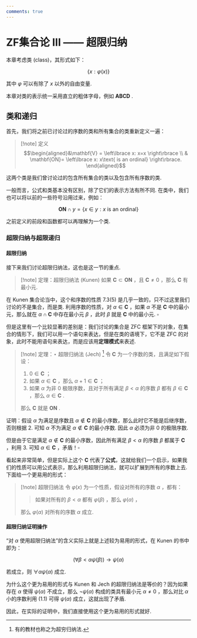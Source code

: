 ```yaml
---
comments: true
---
```


# ZF集合论 III —— 超限归纳
 本章考虑类 (class)，其形式如下：

$$
\left\lbrace x: \varphi(x) \right\rbrace
$$

其中 $\varphi$ 可以有除了 $x$ 以外的自由变量. 

本章对类的表示统一采用直立的粗体字母，例如 $\mathbf{ABCD}$ .
## 类和递归
首先，我们将之前已讨论过的序数的类和所有集合的类重新定义一遍：

>[!note] 定义
> $$\begin{aligned}&\mathbf{V} = \left\lbrace x: x=x \right\rbrace \\ & \mathbf{ON}= \left\lbrace x: x\text{ is an ordinal} \right\rbrace. \end{aligned}$$

这两个类是我们曾讨论过的包含所有集合的类以及包含所有序数的类. 

一般而言，公式和类基本没有区别，除了它们的表示方法有所不同. 在类中，我们也可以将以前的一些符号沿用过来，例如：

$$
\mathbf{ON}\cap y = \left\lbrace x\in y : x \text{ is an ordinal} \right\rbrace
$$

之前定义的前段和函数都可以再理解为一个类. 

### 超限归纳与超限递归
#### 超限归纳
接下来我们讨论超限归纳法，这也是这一节的重点.

>[!note] 定理：超限归纳法 (Kunen)
>如果 $\mathbf{C}\subset \mathbf{ON}$ ，且 $\mathbf{C}\neq 0$ ，那么 $\mathbf{C}$ 有最小元.

在 Kunen 集合论当中，这个和序数的性质 7.3(5) 是几乎一致的，只不过这里我们讨论的不是集合，而是类. 利用序数的性质，对 $\alpha\in \mathbf{C}$ ，如果 $\alpha$ 不是 $\mathbf{C}$ 中的最小元，那么就在 $\alpha\cap \mathbf{C}$ 中存在最小元 $\beta$ ，此时 $\beta$ 就是 $\mathbf{C}$ 中的最小元. $\square$


但是这里有一个比较显著的差别是：我们讨论的集合是 ZFC 框架下的对象，在集合的情形下，我们可以用一个语句来表达，但是在类的语境下，它不是 ZFC 的对象，此时不能用语句来表达，而是应该用**定理模式**来表述.

>[!note] 定理：$\star$ 超限归纳法 (Jech)  [^1]
>令 $\mathbf{C}$ 为一个序数的类，且满足如下假设：
>1. $0\in \mathbf{C}$ ；
>2. 如果 $\alpha\in \mathbf{C}$ ，那么 $\alpha+1\in \mathbf{C}$ ；
>3. 如果 $\alpha$ 为非 $0$ 极限序数，且对于所有满足 $\beta< \alpha$ 的序数 $\beta$ 都有 $\beta\in \mathbf{C}$ ，那么 $\alpha\in \mathbf{C}$ .
>
>那么 $\mathbf{C}$ 就是 $\mathbf{ON}$ .

证明：假设 $\alpha$ 为满足是序数且 $\alpha\notin \mathbf{C}$ 的最小序数，那么此时它不能是后继序数，否则根据 2. 可知 $\alpha$ 不为满足 $\alpha\notin \mathbf{C}$ 的最小序数. 因此 $\alpha$ 必须为非 $0$ 的极限序数.

但是由于它是满足 $\alpha\notin \mathbf{C}$ 的最小序数，因此所有满足 $\beta< \alpha$ 的序数 $\beta$ 都属于 $\mathbf{C}$ ，利用 3. 可知 $\alpha\in \mathbf{C}$ ，矛盾！$\square$

[^1]: 有的教材也称之为超穷归纳法. 

看起来非常简单，但是实际上这个 $\mathbf{C}$ 代表了**公式**，这就给我们一个启示，如果我们的性质可以用公式表示，那么利用超限归纳法，就可以扩展到所有的序数上去. 下面给一个更易用的形式：

>[!note] 超限归纳法
>令 $\varphi(x)$ 为一个性质，假设对所有的序数 $\alpha$ ，都有：
> > 如果对所有的 $\beta < \alpha$ 都有 $\varphi(\beta)$ ，那么 $\varphi(\alpha)$ ，
> 
> 那么 $\varphi(\alpha)$ 对所有的序数 $\alpha$ 成立. 

#### 超限归纳证明操作
“对 $\alpha$ 使用超限归纳法”的含义实际上就是上述较为易用的形式，在 Kunen 的书中即为：

$$
(\forall \beta< \alpha \psi(\beta)) \to \psi (\alpha)\tag{1.1}
$$

若成立，则 $\forall \alpha \psi(\alpha)$ 成立.

为什么这个更为易用的形式与 Kunen 和 Jech 的超限归纳法是等价的？因为如果存在 $\alpha$ 使得 $\psi(\alpha)$ 不成立，那么 $\neg \psi(\alpha)$ 构成的类具有最小元 $\alpha\neq 0$ ，那么对比 $\alpha$ 小的序数利用 (1.1) 可得 $\psi(\alpha)$ 成立，这就出现了矛盾.

因此，在实际的证明中，我们直接使用这个更为易用的形式就好.